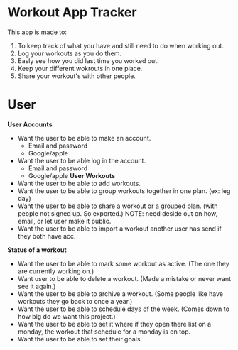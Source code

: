 # Workout App Tracker
This app is made to:
1. To keep track of what you have and still need to do when working out.
2. Log your workouts as you do them.
3. Easly see how you did last time you worked out.
4. Keep your different wokrouts in one place.
5. Share your workout's with other people.

# User
**User Accounts**
* Want the user to be able to make an account.
     * Email and password
     * Google/apple
* Want the user to be able log in the account.
     * Email and password
     * Google/apple
**User Workouts**
* Want the user to be able to add workouts.
* Want the user to be able to group workouts together in one plan. (ex: leg day)
* Want the user to be able to share a workout or a grouped plan. (with people not signed up. So exported.) NOTE: need deside out on how, email, or let user make it public.
* Want the user to be able to import a workout another user has send if they both have acc.

**Status of a workout**
* Want the user to be able to mark some workout as active. (The one they are currently working on.)
* Want user to be able to delete a workout. (Made a mistake or never want see it again.)
* Want the user to be able to archive a workout. (Some people like have workouts they go back to once a year.)
* Want the user to be able to schedule days of the week. (Comes down to how big do we want this project.)
* Want the user to be able to set it where if they open there list on a monday, the workout that schedule for a monday is on top.
* Want the user to be able to set their goals. <vs2> 